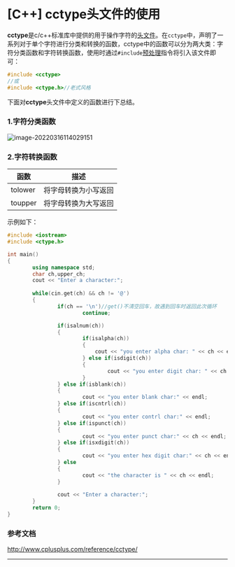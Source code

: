 # [C++] cctype头文件的使用

**cctype**是c/c++标准库中提供的用于操作字符的[头文件](https://so.csdn.net/so/search?q=头文件&spm=1001.2101.3001.7020)。在`cctype`中，声明了一系列对于单个字符进行分类和转换的函数，cctype中的函数可以分为两大类：字符分类函数和字符转换函数，使用时通过`#include`[预处理](https://so.csdn.net/so/search?q=预处理&spm=1001.2101.3001.7020)指令将引入该文件即可：

```c++
#include <cctype>
//或
#include <ctype.h>//老式风格
```

下面对**cctype**头文件中定义的函数进行下总结。

### 1.字符分类函数

![image-20220316114029151](C:\Users\小楷\AppData\Roaming\Typora\typora-user-images\image-20220316114029151.png)

### 2.字符转换函数

| 函数    | 描述                 |
| ------- | -------------------- |
| tolower | 将字母转换为小写返回 |
| toupper | 将字母转换为大写返回 |



示例如下：

```c++
#include <iostream>
#include <ctype.h>

int main()
{
        using namespace std;
        char ch,upper_ch;
        cout << "Enter a character:";
     
        while(cin.get(ch) && ch != '@')
        {   
                if(ch == '\n')//get()不清空回车，故遇到回车时返回此次循环
                        continue;

                if(isalnum(ch))
                {
                        if(isalpha(ch))
                        {   
                            cout << "you enter alpha char: " << ch << endl;
                        } else if(isdigit(ch))
                        {   
                                cout << "you enter digit char: " << ch << endl;
                        }
                } else if(isblank(ch))
                {   
                        cout << "you enter blank char:" << endl;
                } else if(iscntrl(ch))
                {
                        cout << "you enter contrl char:" << endl;
                } else if(ispunct(ch))
                {
                        cout << "you enter punct char:" << ch << endl; 
                } else if(isxdigit(ch))
                {
                        cout << "you enter hex digit char:" << ch << endl;
                } else 
                {
                        cout << "the character is " << ch << endl;
                }
             
                cout << "Enter a character:";
        }
        return 0;
}

```



### 参考文档

http://www.cplusplus.com/reference/cctype/

------------------------------------------------

